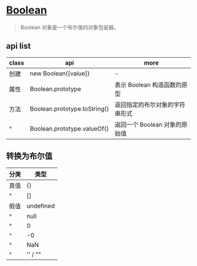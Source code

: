 # [Boolean](https://developer.mozilla.org/zh-CN/docs/Web/JavaScript/Reference/Global_Objects/Boolean)

> Boolean 对象是一个布尔值的对象包装器。

## api list

| class | api                          | more                           |
| ----- | ---------------------------- | ------------------------------ |
| 创建  | new Boolean([value])         | -                              |
| 属性  | Boolean.prototype            | 表示 Boolean 构造函数的原型    |
| 方法  | Boolean.prototype.toString() | 返回指定的布尔对象的字符串形式 |
| ^     | Boolean.prototype.valueOf()  | 返回一个 Boolean 对象的原始值  |

## 转换为布尔值

| 分类 | 类型      |
| ---- | --------- |
| 真值 | {}        |
| ^    | []        |
| 假值 | undefined |
| ^    | null      |
| ^    | 0         |
| ^    | -0        |
| ^    | NaN       |
| ^    | '' / ""   |
